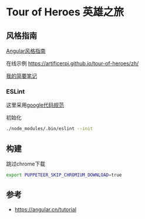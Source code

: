 # Tour of Heroes 英雄之旅

## 风格指南

[Angular风格指南](https://angular.cn/guide/styleguide)

在线示例 https://artificerpi.github.io/tour-of-heroes/zh/

[我的简要笔记](docs/README-zh.md)

### ESLint

这里采用[google代码规范](https://github.com/google/eslint-config-google)

初始化

```bash
./node_modules/.bin/eslint --init
```

## 构建

跳过chrome下载

```bash
export PUPPETEER_SKIP_CHROMIUM_DOWNLOAD=true
```

## 参考
* https://angular.cn/tutorial
